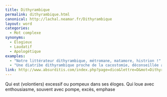 ```yaml
---
title: Dithyrambique
permalink: dithyrambique.html
canonical: http://lachal.neamar.fr/Dithyrambique
layout: word
categories:
  - Mot complexe
synonyms:
  - Élogieux
  - Laudatif
  - Apologétique
examples:
  - "Notre littérateur dithyrambique, métromane, matamore, histrion !"
  - "Une diatribe dithyrambique proche de la cacostomie, déconseillée aux apopathodiaphulatophobes !"
link: http://www.absurditis.com/index.php?page=dico&lettre=D&mot=Dithyrambique
---
```


Qui est (volontiers) excessif ou pompeux dans ses éloges. Qui loue avec enthousiasme, souvent avec pompe, excès, emphase

